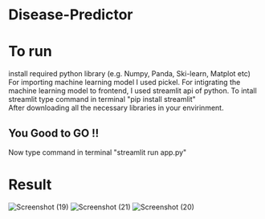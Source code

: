 # Disease-Predictor

# To run 
install required python library (e.g. Numpy, Panda, Ski-learn, Matplot etc)
For importing machine learning model I used pickel.
For intigrating the machine learning model to frontend, I used streamlit api of python.
To intall streamlit type command in terminal "pip install streamlit"  
After downloading all the necessary libraries in your envirinment.

<h2> You Good to GO !! </h2>

Now type command in terminal "streamlit run app.py"

# Result

![Screenshot (19)](https://github.com/rahulyadav2003/Disease-Predictor/assets/101450904/e2dcbee5-1ebf-4e62-8daa-22a025f988e7)
![Screenshot (21)](https://github.com/rahulyadav2003/Disease-Predictor/assets/101450904/98ea4fdb-17ed-4b93-8255-503009b247e4)
![Screenshot (20)](https://github.com/rahulyadav2003/Disease-Predictor/assets/101450904/08a0803b-cd64-4ed6-b515-8fec32707927)
